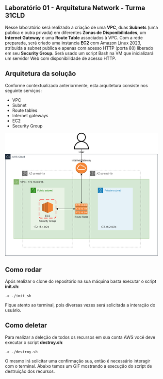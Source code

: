 ## Laboratório 01 - Arquitetura Network - Turma 31CLD
Nesse laboratório será realizado a criação de uma **VPC**, duas **Subnets** (uma publica e outra privada) em diferentes **Zonas de Disponibilidades**, um **Internet Gateway** e uma **Route Table** associados à VPC. Com a rede preparada, será criado uma instancia **EC2** com Amazon Linux 2023, atribuida a subnet publica e apenas com acesso HTTP (porta 80) liberado em seu **Security Group**.
Será usado um script Bash na VM que inicializará um servidor Web com disponibilidade de acesso HTTP.

## Arquitetura da solução
Conforme contextualizado anteriormente, esta arquitetura consiste nos seguinte serviços:
- VPC
- Subnet
- Route tables
- Internet gateways
- EC2
- Security Group

<p align="center">
<img src="./arq-solucao-lab01.png" width="800px" height="auto">
</p>

## Como rodar
Após realizar o clone do repositório na sua máquina basta executar o script **init.sh**:

    -> ./init_sh

Fique atento ao terminal, pois diversas vezes será solicitada a interação do usuário.

## Como deletar
Para realizar a deleção de todos os recursos em sua conta AWS você deve executar o script **destroy.sh**:
        
    -> ./destroy.sh

O mesmo irá solicitar uma confirmação sua, então é necessário interagir com o terminal. Abaixo temos um GIF mostrando a execução do script de destruição dos recursos.